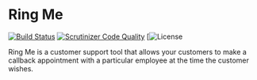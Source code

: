 # Ring Me
[![Build Status](https://travis-ci.org/idevelopment/ring-me.svg?branch=master)](https://travis-ci.org/idevelopment/ring-me)
[![Scrutinizer Code Quality](https://scrutinizer-ci.com/g/idevelopment/RingMe/badges/quality-score.png?b=master)](https://scrutinizer-ci.com/g/idevelopment/RingMe/?branch=master)
[![License](https://img.shields.io/github/license/idevelopment/ring-me.svg)

Ring Me is a customer support tool that allows your customers to make a callback appointment with a particular employee at the time the customer wishes.
